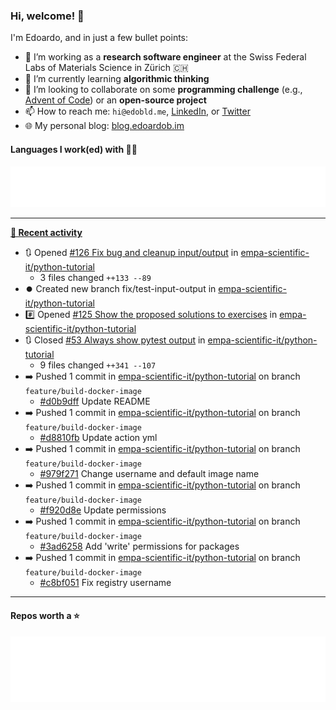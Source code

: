 ### Hi, welcome! 👋 

I'm Edoardo, and in just a few bullet points:

- 🔭 I’m working as a **research software engineer** at the Swiss Federal Labs of Materials Science in Zürich 🇨🇭
- 🌱 I’m currently learning **algorithmic thinking**
- 👯 I’m looking to collaborate on some **programming challenge** (e.g., [Advent of Code](https://github.com/edoardob90/aoc2022)) or an **open-source project**
- 📫 How to reach me: `hi@edobld.me`, [LinkedIn](https://linkedin.com/in/edobld), or [Twitter](https://twitter.com/edobld)
- 🌐 My personal blog: [blog.edoardob.im](https://blog.edoardob.im)

#### Languages I work(ed) with 👨‍💻

<img src="https://github.com/edoardob90/edoardob90/blob/main/.cache/languages.svg">

---

**[📰 Recent activity](https://github.com/edoardob90)**
* 🔃 Opened [#126 Fix bug and cleanup input/output](https://github.com/empa-scientific-it/python-tutorial/pull/126) in [empa-scientific-it/python-tutorial](https://github.com/empa-scientific-it/python-tutorial)
  * 3 files changed `++133 --89`
* ⏺️ Created new branch fix/test-input-output in [empa-scientific-it/python-tutorial](https://github.com/empa-scientific-it/python-tutorial)
* #️⃣ Opened [#125 Show the proposed solutions to exercises](https://github.com/empa-scientific-it/python-tutorial/issues/125) in [empa-scientific-it/python-tutorial](https://github.com/empa-scientific-it/python-tutorial)
* 🔃 Closed [#53 Always show pytest output](https://github.com/empa-scientific-it/python-tutorial/pull/53) in [empa-scientific-it/python-tutorial](https://github.com/empa-scientific-it/python-tutorial)
  * 9 files changed `++341 --107`
* ➡️ Pushed 1 commit in [empa-scientific-it/python-tutorial](https://github.com/empa-scientific-it/python-tutorial) on branch `feature/build-docker-image`
  * [#d0b9dff](https://github.com/empa-scientific-it/python-tutorial/commit/d0b9dff) Update README
* ➡️ Pushed 1 commit in [empa-scientific-it/python-tutorial](https://github.com/empa-scientific-it/python-tutorial) on branch `feature/build-docker-image`
  * [#d8810fb](https://github.com/empa-scientific-it/python-tutorial/commit/d8810fb) Update action yml
* ➡️ Pushed 1 commit in [empa-scientific-it/python-tutorial](https://github.com/empa-scientific-it/python-tutorial) on branch `feature/build-docker-image`
  * [#979f271](https://github.com/empa-scientific-it/python-tutorial/commit/979f271) Change username and default image name
* ➡️ Pushed 1 commit in [empa-scientific-it/python-tutorial](https://github.com/empa-scientific-it/python-tutorial) on branch `feature/build-docker-image`
  * [#f920d8e](https://github.com/empa-scientific-it/python-tutorial/commit/f920d8e) Update permissions
* ➡️ Pushed 1 commit in [empa-scientific-it/python-tutorial](https://github.com/empa-scientific-it/python-tutorial) on branch `feature/build-docker-image`
  * [#3ad6258](https://github.com/empa-scientific-it/python-tutorial/commit/3ad6258) Add &#39;write&#39; permissions for packages
* ➡️ Pushed 1 commit in [empa-scientific-it/python-tutorial](https://github.com/empa-scientific-it/python-tutorial) on branch `feature/build-docker-image`
  * [#c8bf051](https://github.com/empa-scientific-it/python-tutorial/commit/c8bf051) Fix registry username


---

#### Repos worth a ⭐

<img src="https://github.com/edoardob90/edoardob90/blob/main/.cache/stars.svg">

<!--
- ⚡ Fun fact: ...
- 🤔 I’m looking for help with ...
- 💬 Ask me about ...
-->
